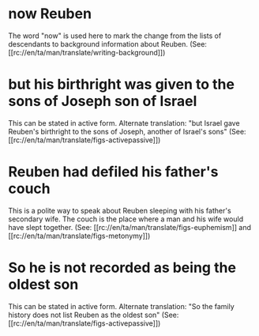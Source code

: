 # now Reuben

The word "now" is used here to mark the change from the lists of descendants to background information about Reuben. (See: [[rc://en/ta/man/translate/writing-background]])

# but his birthright was given to the sons of Joseph son of Israel

This can be stated in active form. Alternate translation: "but Israel gave Reuben's birthright to the sons of Joseph, another of Israel's sons" (See: [[rc://en/ta/man/translate/figs-activepassive]])

# Reuben had defiled his father's couch

This is a polite way to speak about Reuben sleeping with his father's secondary wife. The couch is the place where a man and his wife would have slept together. (See: [[rc://en/ta/man/translate/figs-euphemism]] and [[rc://en/ta/man/translate/figs-metonymy]])

# So he is not recorded as being the oldest son

This can be stated in active form. Alternate translation: "So the family history does not list Reuben as the oldest son" (See: [[rc://en/ta/man/translate/figs-activepassive]])

